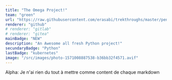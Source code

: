 ```yaml
---
title: "The Omega Project!"
team: "green"
url: "https://raw.githubusercontent.com/erasabi/trekthroughs/master/pen_testing/RickdiculouslyEasy.md"
renderer: "github"
# renderer: "gitlab"
# renderer: "gitea"
mainBadge: "NEW"
description: "An Awesome all fresh Python project!"
secundaryBadge: "Python"
lastBadge: "kubernetes"
image: "/src/images/photo-1571008887538-b36bb32f4571.avif"
---
```


Alpha: Je n'ai rien du tout à mettre comme content de chaque markdown